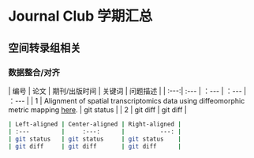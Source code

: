 # Journal Club 学期汇总

## 空间转录组相关

### 数据整合/对齐

| 编号  | 论文           | 期刊/出版时间 | 关键词 | 问题描述 |
| :---:|     :---       |      ：---  |  ：--- |  ：--- |
| 1 | Alignment of spatial transcriptomics data using diffeomorphic metric mapping [here](https://drive.google.com/drive/folders/1IjaWtkqTAs7lwtFZ24lTRspE0h1N6sBH?usp=sharing). | git status    |
| 2 | git diff       | git diff      |



```bash
| Left-aligned | Center-aligned | Right-aligned |
| :---         |     :---:      |          ---: |
| git status   | git status     | git status    |
| git diff     | git diff       | git diff      |
```
